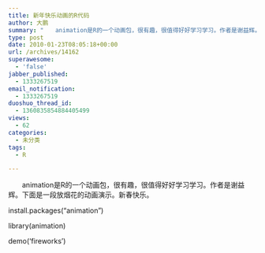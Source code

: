```yaml
---
title: 新年快乐动画的R代码
author: 大鹏
summary: "　　animation是R的一个动画包，很有趣，很值得好好学习学习。作者是谢益辉。下面是一段放烟花的动画演示。新春快乐。"
type: post
date: 2010-01-23T08:05:18+00:00
url: /archives/14162
superawesome:
  - 'false'
jabber_published:
  - 1333267519
email_notification:
  - 1333267519
duoshuo_thread_id:
  - 1360835854884405499
views:
  - 62
categories:
  - 未分类
tags:
  - R

---
```

　　animation是R的一个动画包，很有趣，很值得好好学习学习。作者是谢益辉。下面是一段放烟花的动画演示。新春快乐。

install.packages(&#8220;animation&#8221;)
  
library(animation)
  
demo(&#8216;fireworks&#8217;)
